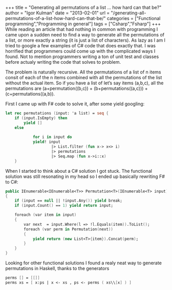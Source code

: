 +++
title = "Generating all permutations of a list … how hard can that be?"
author = "Igor Kulman"
date = "2013-02-01"
url = "/generating-all-permutations-of-a-list-how-hard-can-that-be/"
categories = ["Functional programming","Programming in general"]
tags = ["Csharp","Fsharp"]
+++
While reading an article that had nothing in common with programming I came upon a sudden need to find a way to generate all the permutations of a list, or more exactly a string (it is just a list of characters). As lazy as I am I tried to google a few examples of C# code that does exactly that. I was horrified that programmers could come up with the complicated ways I found. Not to mention programmers writing a ton of unit test and classes before actualy writing the code that solves to problem. 

The problem is naturally recursive. All the permutations of a list of n items consit of each of the n items combined with all the permutations of the list without the actual item. So if you have a list of let&#8217;s say items (a,b,c), all the permutations are (a+permutation((b,c)) + (b+permutations((a,c))) + (c+permutations((a,b)).

First I came up with F# code to solve it, after some yield googling:

<!--more-->

```fsharp
let rec permutations (input: 'a list) = seq {
    if (input.IsEmpty) then 
        yield []
    else
        
            for i in input do
            yield! input
                    |> List.filter (fun x-> x<> i) 
                    |> permutations
                    |> Seq.map (fun x->i::x)
    }
```

When I started to think about a C# solution I got stuck. The functional solution was still resonating in my head so I ended up basically rewriting F# to C#:

```fsharp
public IEnumerable<IEnumerable<T>> Permutation<T>(IEnumerable<T> input)
{            
    if (input == null || !input.Any()) yield break;
    if (input.Count() == 1) yield return input;

    foreach (var item in input)
    {
        var next  = input.Where(l => !l.Equals(item)).ToList();
        foreach (var perm in Permutation(next))
        {
            yield return (new List<T>{item}).Concat(perm);
        }
    }
}
```

Looking for other functional solutions I found a realy neat way to generate permutations in Haskell, thanks to the generators

```fsharp
perms [] = [[]]
perms xs = [ x:ps | x <- xs , ps <- perms ( xs\\[x] ) ]
```
